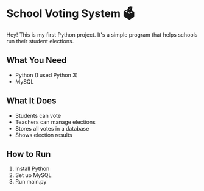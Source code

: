 # School Voting System 🗳️

Hey! This is my first Python project. It's a simple program that helps schools run their student elections.

## What You Need
- Python (I used Python 3)
- MySQL

## What It Does
- Students can vote
- Teachers can manage elections
- Stores all votes in a database
- Shows election results

## How to Run
1. Install Python
2. Set up MySQL
3. Run main.py
